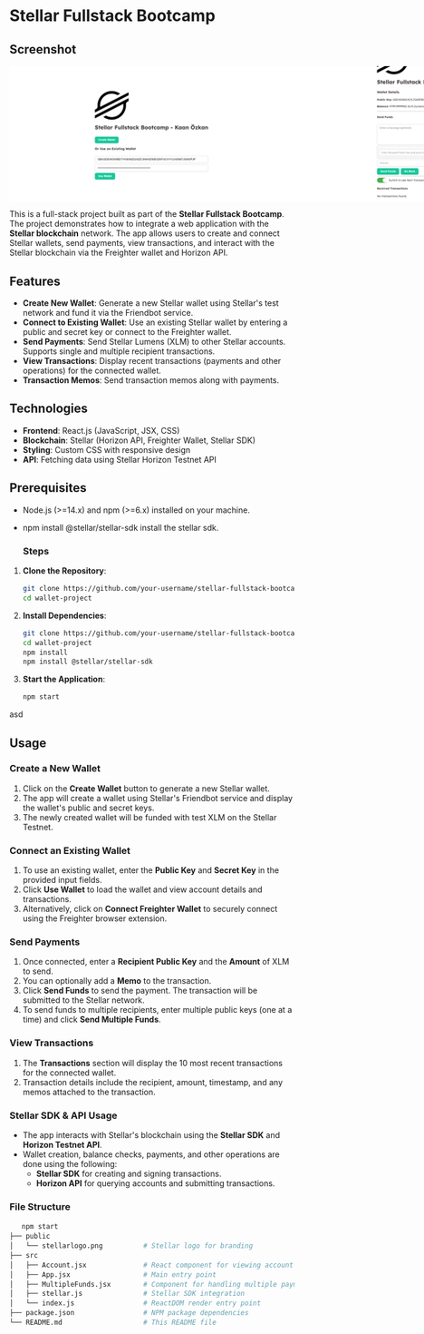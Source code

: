 # Stellar Fullstack Bootcamp


## Screenshot

<div style="display: flex; justify-content: space-between;">
    <img src="https://github.com/kaanfsd/Stellar-Fullstack-Bootcamp/blob/main/public/1.png?raw=true" alt="Wallet1" width="500"/>
    <img src="https://github.com/kaanfsd/Stellar-Fullstack-Bootcamp/blob/main/public/2.png?raw=true" alt="Wallet2" width="500"/>
    <img src="https://github.com/kaanfsd/Stellar-Fullstack-Bootcamp/blob/main/public/3.png?raw=true" alt="Wallet3" width="500"/>
    <img src="https://github.com/kaanfsd/Stellar-Fullstack-Bootcamp/blob/main/public/4.png?raw=true" alt="Wallet4" width="500"/>
</div>

This is a full-stack project built as part of the **Stellar Fullstack Bootcamp**. The project demonstrates how to integrate a web application with the **Stellar blockchain** network. The app allows users to create and connect Stellar wallets, send payments, view transactions, and interact with the Stellar blockchain via the Freighter wallet and Horizon API.

## Features

- **Create New Wallet**: Generate a new Stellar wallet using Stellar's test network and fund it via the Friendbot service.
- **Connect to Existing Wallet**: Use an existing Stellar wallet by entering a public and secret key or connect to the Freighter wallet.
- **Send Payments**: Send Stellar Lumens (XLM) to other Stellar accounts. Supports single and multiple recipient transactions.
- **View Transactions**: Display recent transactions (payments and other operations) for the connected wallet.
- **Transaction Memos**: Send transaction memos along with payments.

## Technologies

- **Frontend**: React.js (JavaScript, JSX, CSS)
- **Blockchain**: Stellar (Horizon API, Freighter Wallet, Stellar SDK)
- **Styling**: Custom CSS with responsive design
- **API**: Fetching data using Stellar Horizon Testnet API

## Prerequisites
- Node.js (>=14.x) and npm (>=6.x) installed on your machine.
- npm install @stellar/stellar-sdk install the stellar sdk.

  ### Steps

1. **Clone the Repository**:

   ```bash
   git clone https://github.com/your-username/stellar-fullstack-bootcamp.git
   cd wallet-project

2. **Install Dependencies**:

   ```bash
   git clone https://github.com/your-username/stellar-fullstack-bootcamp.git
   cd wallet-project
   npm install
   npm install @stellar/stellar-sdk

3. **Start the Application**:

   ```bash
   npm start

asd
## Usage

### Create a New Wallet

1. Click on the **Create Wallet** button to generate a new Stellar wallet.
2. The app will create a wallet using Stellar's Friendbot service and display the wallet's public and secret keys.
3. The newly created wallet will be funded with test XLM on the Stellar Testnet.

### Connect an Existing Wallet

1. To use an existing wallet, enter the **Public Key** and **Secret Key** in the provided input fields.
2. Click **Use Wallet** to load the wallet and view account details and transactions.
3. Alternatively, click on **Connect Freighter Wallet** to securely connect using the Freighter browser extension.

### Send Payments

1. Once connected, enter a **Recipient Public Key** and the **Amount** of XLM to send.
2. You can optionally add a **Memo** to the transaction.
3. Click **Send Funds** to send the payment. The transaction will be submitted to the Stellar network.
4. To send funds to multiple recipients, enter multiple public keys (one at a time) and click **Send Multiple Funds**.

### View Transactions

1. The **Transactions** section will display the 10 most recent transactions for the connected wallet.
2. Transaction details include the recipient, amount, timestamp, and any memos attached to the transaction.

### Stellar SDK & API Usage

- The app interacts with Stellar's blockchain using the **Stellar SDK** and **Horizon Testnet API**.
- Wallet creation, balance checks, payments, and other operations are done using the following:
  - **Stellar SDK** for creating and signing transactions.
  - **Horizon API** for querying accounts and submitting transactions.

### File Structure

  ```bash
     npm start
  ├── public
  │   └── stellarlogo.png          # Stellar logo for branding
  ├── src
  │   ├── Account.jsx              # React component for viewing account and transactions
  │   ├── App.jsx                  # Main entry point
  │   ├── MultipleFunds.jsx        # Component for handling multiple payments
  │   ├── stellar.js               # Stellar SDK integration
  │   └── index.js                 # ReactDOM render entry point
  ├── package.json                 # NPM package dependencies
  └── README.md                    # This README file




